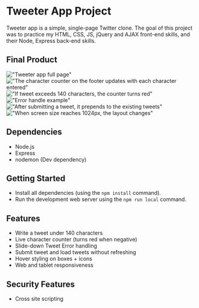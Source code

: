 # Tweeter App Project
Tweeter app is a simple, single-page Twitter clone. The goal of this project was to practice my HTML, CSS, JS, jQuery and AJAX front-end skills, and their Node, Express back-end skills.

## Final Product

!["Tweeter app full page"]("https://github.com/SamGiorgievski/tweeter/blob/master/docs/Tweeter%20App%20full%20page.png?raw=true")
!["The character counter on the footer updates with each character entered"]("https://github.com/SamGiorgievski/tweeter/blob/master/docs/Character%20counter.png?raw=true")
!["If tweet exceeds 140 characters, the counter turns red"]("https://github.com/SamGiorgievski/tweeter/blob/master/docs/Character%20counter%20(negative).png?raw=true")
!["Error handle example"]("https://github.com/SamGiorgievski/tweeter/blob/master/docs/Tweet%20error.png?raw=true")
!["After submitting a tweet, it prepends to the existing tweets"]("https://github.com/SamGiorgievski/tweeter/blob/master/docs/Tweet%20success.png?raw=true")
!["When screen size reaches 1024px, the layout changes"]("https://github.com/SamGiorgievski/tweeter/blob/master/docs/Desktop%20mode.png?raw=true")

## Dependencies

- Node.js
- Express
- nodemon (Dev dependency)

## Getting Started

- Install all dependencies (using the `npm install` command).
- Run the development web server using the `npm run local` command.

## Features
- Write a tweet under 140 characters
- Live character counter (turns red when negative)
- Slide-down Tweet Error handling
- Submit tweet and load tweets without refreshing
- Hover styling on boxes + icons
- Web and tablet responsiveness

## Security Features
- Cross site scripting
